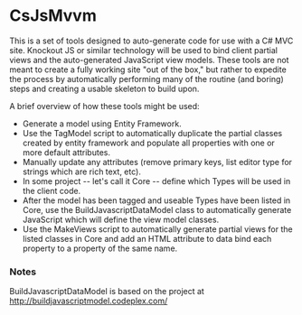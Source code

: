 CsJsMvvm
========

This is a set of tools designed to auto-generate code for use with a C# MVC site. Knockout JS or similar technology will be used to bind client partial views and the auto-generated JavaScript view models. These tools are not meant to create a fully working site "out of the box," but rather to expedite the process by automatically performing many of the routine (and boring) steps and creating a usable skeleton to build upon.

A brief overview of how these tools might be used:

- Generate a model using Entity Framework.
- Use the TagModel script to automatically duplicate the partial classes created by entity framework and populate all properties with one or more default attributes.
- Manually update any attributes (remove primary keys, list editor type for strings which are rich text, etc).
- In some project -- let's call it Core -- define which Types will be used in the client code.
- After the model has been tagged and useable Types have been listed in Core, use the BuildJavascriptDataModel class to automatically generate JavaScript which will define the view model classes.
- Use the MakeViews script to automatically generate partial views for the listed classes in Core and add an HTML attribute to data bind each property to a property of the same name.

### Notes

BuildJavascriptDataModel is based on the project at http://buildjavascriptmodel.codeplex.com/
